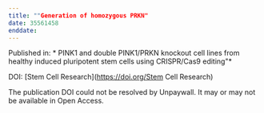 ```yaml
---
title: ""Generation of homozygous PRKN"
date: 35561458
enddate:
---
```


Published in: * PINK1 and double PINK1/PRKN knockout cell lines from healthy induced pluripotent stem cells using CRISPR/Cas9 editing"*

DOI: [Stem Cell Research](https://doi.org/Stem Cell Research)

The publication DOI could not be resolved by Unpaywall. It may or may not be available in Open Access.


